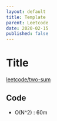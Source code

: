 ```yaml
---
layout: default
title: Template
parent: Leetcode
date: 2020-02-15
published: false
---
```


# Title

[leetcode/two-sum](https://www.leetcode.com/problems/two-sum/)

## Code

- O(N^2) : 60m

```python
```